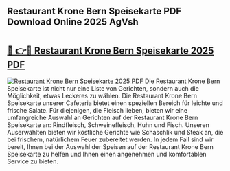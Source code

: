 ## Restaurant Krone Bern Speisekarte PDF Download Online 2025 AgVsh

# <h2><a href="http://gce3gni.nevu.top/?p=Restaurant+Krone+Bern+Speisekarte">🔗 👉🔴 Restaurant Krone Bern Speisekarte 2025 PDF</a></h2>

[![Restaurant Krone Bern Speisekarte 2025 PDF](https://i.imgur.com/dBaPXMq.png)](http://gce3gni.nevu.top/?p=Restaurant+Krone+Bern+Speisekarte)
Die Restaurant Krone Bern Speisekarte ist nicht nur eine Liste von Gerichten, sondern auch die Möglichkeit, etwas Leckeres zu wählen. Die Restaurant Krone Bern Speisekarte unserer Cafeteria bietet einen speziellen Bereich für leichte und frische Salate. Für diejenigen, die Fleisch lieben, bieten wir eine umfangreiche Auswahl an Gerichten auf der Restaurant Krone Bern Speisekarte an: Rindfleisch, Schweinefleisch, Huhn und Fisch. Unseren Auserwählten bieten wir köstliche Gerichte wie Schaschlik und Steak an, die bei frischem, natürlichem Feuer zubereitet werden. In jedem Fall sind wir bereit, Ihnen bei der Auswahl der Speisen auf der Restaurant Krone Bern Speisekarte zu helfen und Ihnen einen angenehmen und komfortablen Service zu bieten.
